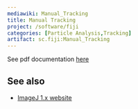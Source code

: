 ```yaml
---
mediawiki: Manual_Tracking
title: Manual Tracking
project: /software/fiji
categories: [Particle Analysis,Tracking]
artifact: sc.fiji:Manual_Tracking
---
```


 

See pdf documentation [here](https://imagej.nih.gov/ij/plugins/track/Manual%20Tracking%20plugin.pdf)

## See also

-   [ImageJ 1.x website](https://imagej.nih.gov/ij/plugins/track/track.html)

  
